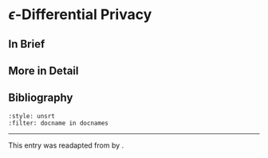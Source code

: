 # $\epsilon$-Differential Privacy

## In Brief
 
## More in Detail


## Bibliography
```{bibliography}
:style: unsrt
:filter: docname in docnames
```

---
 
This entry was readapted from *<reference>* by <authors>.
